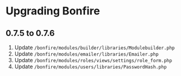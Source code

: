 # Upgrading Bonfire

## 0.7.5 to 0.7.6

1. Update `/bonfire/modules/builder/libraries/Modulebuilder.php`
2. Update `/bonfire/modules/emailer/libraries/Emailer.php`
3. Update `/bonfire/modules/roles/views/settings/role_form.php`
4. Update `/bonfire/modules/users/libraries/PasswordHash.php`
